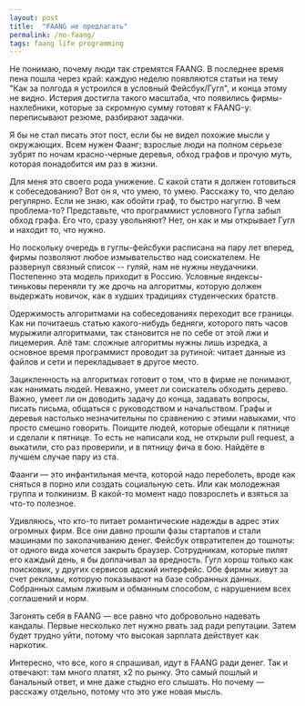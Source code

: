 ```yaml
---
layout: post
title:  "FAANG не предлагать"
permalink: /no-faang/
tags: faang life programming
---
```


Не понимаю, почему люди так стремятся FAANG. В последнее время пена пошла через
край: каждую неделю появляются статьи на тему "Как за полгода я устроился в
условный Фейсбук/Гугл", и конца этому не видно. Истерия достигла такого
масштаба, что появились фирмы-нахлебники, которые за скромную сумму готовят к
FAANG-у: переписывают резюме, разбирают задачки.

Я бы не стал писать этот пост, если бы не видел похожие мысли у окружающих. Всем
нужен Фаанг; взрослые люди на полном серьезе зубрят по ночам красно-черные
деревья, обход графов и прочую муть, которая понадобится им раз в жизни.

Для меня это своего рода унижение. С какой стати я должен готовиться к
собеседованию? Вот он я, что умею, то умею. Расскажу то, что делаю
регулярно. Если не знаю, как обойти граф, то быстро нагуглю. В чем проблема-то?
Представьте, что программист условного Гугла забыл обход графа. Его что, сразу
увольняют? Нет, он как и мы открывает Гугл и находит то, что нужно.

Но поскольку очередь в гуглы-фейсбуки расписана на пару лет вперед, фирмы
позволяют любое измывательство над соискателем. Не развернул связный список --
гуляй, нам не нужны неудачники. Постепенно эта модель приходит в
Россию. Условные яндексы-тиньковы переняли ту же дрочь на алгоритмы, которую
должен выдержать новичок, как в худших традициях студенческих братств.

Одержимость алгоритмами на собеседованиях переходит все границы. Как ни
почитаешь статью какого-нибудь бедняги, которого пять часов мурыжили
алгоритмами, так становится не по себе от этой лжи и лицемерия. Алё там: сложные
алгоритмы нужны лишь изредка, а основное время программист проводит за рутиной:
читает данные из файлов и сети и перекладывает в другое место.

Зацикленность на алгоритмах готовит о том, что в фирме не понимают, как нанимать
людей. Неважно, умеет ли соискатель обходить дерево. Важно, умеет ли он доводить
задачу до конца, задавать вопросы, писать письма, общаться с руководством и
начальством. Графы и деревья настолько незначительны по сравнению с этими
навыками, что просто смешно говорить. Поищите людей, которые обещали к пятнице и
сделали к пятнице. То есть не написали код, не открыли pull request, а выкатили,
сто раз проверили, и в пятницу фича в бою. Найдёте в лучшем случае пару из ста.

Фаанги — это инфантильная мечта, которой надо переболеть, вроде как сняться в
порно или создать социальную сеть. Или как молодежная группа и толкинизм. В
какой-то момент надо повзрослеть и взяться за что-то полезное.

Удивляюсь, что кто-то питает романтические надежды в адрес этих огромных
фирм. Все они давно прошли фазы стартапов и стали машинами по заколачиванию
денег. Фейсбук отвратителен до тошноты: от одного вида хочется закрыть
браузер. Сотрудникам, которые пилят его каждый день, я бы доплачивал за
вредность. Гугл хорош только как поисковик, у других сервисов адский
интерфейс. Обе фирмы живут за счет рекламы, которую показывают на базе собранных
данных. Собранных самым лживым и обманным способом, с нарушением всех соглашений
и норм.

Загонять себя в FAANG — все равно что добровольно надевать кандалы. Первые
несколько лет нужно рвать зад ради репутации. Затем будет трудно уйти, потому
что высокая зарплата действует как наркотик.

Интересно, что все, кого я спрашивал, идут в FAANG ради денег. Так и отвечают:
там много платят, x2 по рынку. Это самый пошлый и банальный ответ, и мне даже
стыдно его слышать. Но почему — расскажу отдельно, потому что это уже новая
мысль.
